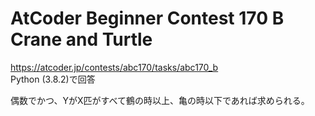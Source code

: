 # AtCoder Beginner Contest 170 B Crane and Turtle  
https://atcoder.jp/contests/abc170/tasks/abc170_b  
Python (3.8.2)で回答  

偶数でかつ、YがX匹がすべて鶴の時以上、亀の時以下であれば求められる。
